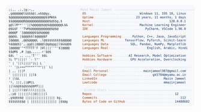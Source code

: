 <picture>
  <source srcset="https://raw.githubusercontent.com/mmazinjameel/mmazinjameel/main/dark_mode.svg?v=1759723947" media="(prefers-color-scheme: dark)">
  <img src="https://raw.githubusercontent.com/mmazinjameel/mmazinjameel/main/light_mode.svg?v=1759723947">
</picture>

